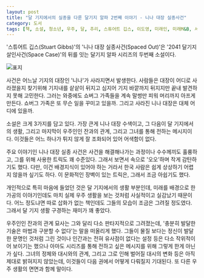 ```yaml
---
layout: post
title: "달 기지에서의 실종을 다룬 달기지 알파 2번째 이야기 - 니나 대장 실종사건"
category: 도서
tags: [책, 소설, 청소년, 우주, 달, 추리, 스튜어트 깁스, 이도영, 미래인, 미래M&B, 서평]
---
```


'스튜어트 깁스(Stuart Gibbs)'의
'니나 대장 실종사건(Spaced Out)'은
'2041 달기지 살인사건(Space Case)'의 뒤를 잇는 달기지 알파 시리즈의 두번째 소설이다.

![표지](https://lh3.googleusercontent.com/Mfc4GXd1xO0it-dlUtMNLLkoYJJpO0GXmFdtxMGz1xq-vi0PEBDN4Iq5DDRnCMHU7FhwSpQh7pop1g=s480)

사건은 어느날 기지의 대장인 '니나'가 사라지면서 발생한다.
사람들은 대장이 어디로 사라졌을지 찾기위해
기지내를 샅샅이 뒤지고
심지어 기지 바깥까지 뒤지지만 끝내 발견하지 못해 고민한다.
그러는 와중에도 쇼버그 가족들을 계속 말썽만 피워 머리까지 아프게 만든다.
쇼버그 가족은 또 무슨 일을 꾸미고 있을까.
그리고 사라진 니나 대장은 대체 어디에 있을까.

소설은 크게 3가지를 담고 있다.
가장 큰게 니나 대장 수색이고,
그 다음이 달 기지에서의 생활,
그리고 마지막이 우주인인 잔과의 관계, 그리고 그녀를 통해 전하는 메시지이다.
이것들은 어느 하나가 튀지 않게 잘 조화되어 있어 어색함이 없다.

주요 이야기인 니나 대장 실종 사건은
사건을 해결해나가는 과정이나 수수께끼도 훌륭하고,
그를 위해 사용한 트릭도 꽤 수준있다.
그래서 보면서 속으로 '오오'하며 작게 감탄하기도 했다.
다만, 이건 배경지식이 있어야 하는 거라서
한국 사람은 쉽게 상상하기 어렵지 않을까 싶기도 하다.
이 문화적인 장벽이 있는 트릭은, 그래서 조금 아쉽기도 했다.

개인적으로 특히 마음에 들었던 것은
달 기지에서의 생활 부분인데,
미래를 배경으로 한 가공의 이야기인데도
마치 실제 우주 생활을 보는 것처럼 사실적이고 실감났기 때문이다.
어느 정도냐면 따로 삽화가 없는 책인데도
그들의 모습이 조금은 그려질 정도였다.
그래서 달 기지 생활 구경하는 재미가 꽤 좋았다.

우주인인 잔과의 관계 묘사는 그와 달리 다소 판타지적으로 그려졌는데,
'충분히 발달한 기술은 마법과 구분할 수 없다'는 말을 떠올리게 했다.
그들이 물질 보다는 정신이 발달한 문명인 것처럼 그린 것이나
인간과는 전혀 유사점이 없다는 설정 등은 다소 작위적이어 보이기는 했으나
아마도 시리즈를 통해 전하고 싶은 메시지를 위해 그렇게 한게 아닌가 싶다.
그녀의 정체와 대시와의 관계,
그리고 그로 인해 벌어질 대시의 변화 등은 아직 제대로 밝혀지지 않았는데,
이것들이 다음 권에서 어떻게 다뤄질지 기대된다.
또 다른 우주 생활의 면면과 함께 말이다.
